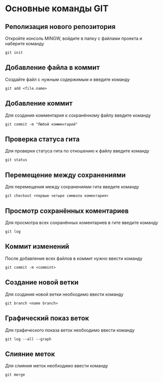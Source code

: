 # Основные команды GIT

## Реполизация нового репозитория

Откройте консоль MINGW, войдите в папку с файлами проекта и наберите команду
```
git init
```
## Добавление файла в коммит

Создайте файл с нужным содержимым и введите команду
```
git add <file.name>
```
## Добавление коммит
Для создания комментария к сохранённому файлу введите команду
```
git commit -m "Любой комментарий"
```
## Проверка статуса гита
Для проверки статуса гита по отношению к файлу введите команду
```
git status
```
## Перемещение между сохранениями
Для перемещения между сохранениями гита введите команду
```
git checkout <первые четыре символа коментария>
```
## Просмотр сохранённых коментариев
Для просмотра всех сохранённых коментариев в гите введите команду
```
git log
```
## Коммит изменений
После добавления всех файлов в коммит нужно ввести команду
```
git commit -m <commint>
```
## Создание новой ветки
Для создания новой ветки необходимо ввести команду
```
git branch <name branch>
```
## Графический показ веток
Для графического показа веток необходимо ввести команду
```
git log --all --graph
```
## Слияние меток
Для слияния меток необходимо ввести команду
```
git merge
```

